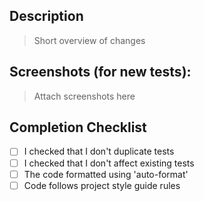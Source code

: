 ## Description

> Short overview of changes

## Screenshots (for new tests):

> Attach screenshots here

## Completion Checklist

- [ ] I checked that I don't duplicate tests
- [ ] I checked that I don't affect existing tests
- [ ] The code formatted using 'auto-format' 
- [ ] Code follows project style guide rules
